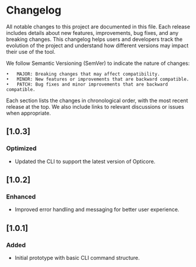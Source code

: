 # Changelog

All notable changes to this project are documented in this file. Each release includes details about new features, improvements, bug fixes, and any breaking changes. This changelog helps users and developers track the evolution of the project and understand how different versions may impact their use of the tool.

We follow Semantic Versioning (SemVer) to indicate the nature of changes:

	•	MAJOR: Breaking changes that may affect compatibility.
	•	MINOR: New features or improvements that are backward compatible.
	•	PATCH: Bug fixes and minor improvements that are backward compatible.

Each section lists the changes in chronological order, with the most recent release at the top. We also include links to relevant discussions or issues when appropriate.

## [1.0.3]
### Optimized
- Updated the CLI to support the latest version of Opticore.

## [1.0.2]
### Enhanced
- Improved error handling and messaging for better user experience.

## [1.0.1]
### Added
- Initial prototype with basic CLI command structure.
